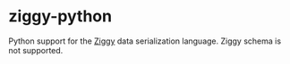 # ziggy-python

Python support for the [Ziggy](https://ziggy-lang.io/) data serialization language.
Ziggy schema is not supported.
